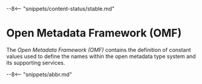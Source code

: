 <!-- SPDX-License-Identifier: CC-BY-4.0 -->
<!-- Copyright Contributors to the Egeria project. -->

--8<-- "snippets/content-status/stable.md"

# Open Metadata Framework (OMF)

The *Open Metadata Framework (OMF)* contains the definition of constant values used to define the names within the open metadata type system and its supporting services.


--8<-- "snippets/abbr.md"